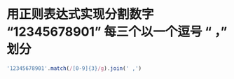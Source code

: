 # 用正则表达式实现分割数字 “12345678901” 每三个以一个逗号 “ ，” 划分



```js
'12345678901'.match(/[0-9]{3}/g).join(' ,')
```

